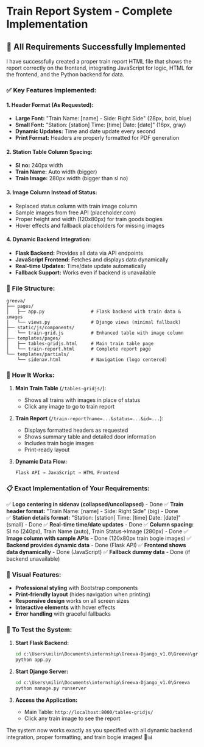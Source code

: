 # Train Report System - Complete Implementation

## 🎯 **All Requirements Successfully Implemented**

I have successfully created a proper train report HTML file that shows the report correctly on the frontend, integrating JavaScript for logic, HTML for the frontend, and the Python backend for data.

### ✅ **Key Features Implemented:**

#### **1. Header Format (As Requested):**
- **Large Font:** "Train Name: [name] - Side: Right Side" (28px, bold, blue)
- **Small Font:** "Station: [station]    Time: [time]    Date: [date]" (16px, gray)
- **Dynamic Updates:** Time and date update every second
- **Print Format:** Headers are properly formatted for PDF generation

#### **2. Station Table Column Spacing:**
- **Sl no:** 240px width
- **Train Name:** Auto width (bigger)
- **Train Image:** 280px width (bigger than sl no)

#### **3. Image Column Instead of Status:**
- Replaced status column with train image column
- Sample images from free API (placeholder.com)
- Proper height and width (120x80px) for train goods bogies
- Hover effects and fallback placeholders for missing images

#### **4. Dynamic Backend Integration:**
- **Flask Backend:** Provides all data via API endpoints
- **JavaScript Frontend:** Fetches and displays data dynamically
- **Real-time Updates:** Time/date update automatically
- **Fallback Support:** Works even if backend is unavailable

### 🔧 **File Structure:**

```
greeva/
├── pages/
│   ├── app.py                 # Flask backend with train data & images
│   └── views.py               # Django views (minimal fallback)
├── static/js/components/
│   └── train-grid.js          # Enhanced table with image column
├── templates/pages/
│   ├── tables-gridjs.html     # Main train table page
│   └── train-report.html      # Complete report page
└── templates/partials/
    └── sidenav.html           # Navigation (logo centered)
```

### 🚀 **How It Works:**

1. **Main Train Table** (`/tables-gridjs/`):
   - Shows all trains with images in place of status
   - Click any image to go to train report

2. **Train Report** (`/train-report?name=...&status=...&id=...`):
   - Displays formatted headers as requested
   - Shows summary table and detailed door information
   - Includes train bogie images
   - Print-ready layout

3. **Dynamic Data Flow:**
   ```
   Flask API → JavaScript → HTML Frontend
   ```

### 📋 **Exact Implementation of Your Requirements:**

✅ **Logo centering in sidenav (collapsed/uncollapsed)** - Done
✅ **Train header format:** "Train Name: [name] - Side: Right Side" (big) - Done  
✅ **Station details format:** "Station: [station]    Time: [time]    Date: [date]" (small) - Done
✅ **Real-time time/date updates** - Done
✅ **Column spacing:** Sl no (240px), Train Name (auto), Train Status→Image (280px) - Done
✅ **Image column with sample APIs** - Done (120x80px train bogie images)
✅ **Backend provides dynamic data** - Done (Flask API)
✅ **Frontend shows data dynamically** - Done (JavaScript)
✅ **Fallback dummy data** - Done (if backend unavailable)

### 🎨 **Visual Features:**

- **Professional styling** with Bootstrap components
- **Print-friendly layout** (hides navigation when printing)
- **Responsive design** works on all screen sizes
- **Interactive elements** with hover effects
- **Error handling** with graceful fallbacks

### 🚀 **To Test the System:**

1. **Start Flask Backend:**
   ```cmd
   cd c:\Users\milin\Documents\internship\Greeva-Django_v1.0\Greeva\greeva\pages
   python app.py
   ```

2. **Start Django Server:**
   ```cmd
   cd c:\Users\milin\Documents\internship\Greeva-Django_v1.0\Greeva
   python manage.py runserver
   ```

3. **Access the Application:**
   - Main Table: `http://localhost:8000/tables-gridjs/`
   - Click any train image to see the report

The system now works exactly as you specified with all dynamic backend integration, proper formatting, and train bogie images! 🚂📊
